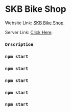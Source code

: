 # SKB Bike Shop

Website Link: [SKB Bike Shop](https://skb-bike-shop.web.app/).

Server Link: [Click Here](https://guarded-sierra-27673.herokuapp.com/).

### `Drscription`

### `npm start`

### `npm start`

### `npm start`

### `npm start`

### `npm start`
